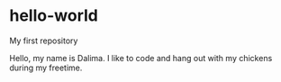 # hello-world
My first repository

Hello, my name is Dalima. I like to code and hang out with my chickens during my freetime.
